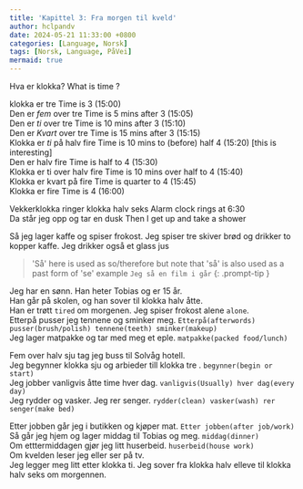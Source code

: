 ```yaml
---
title: 'Kapittel 3: Fra morgen til kveld'
author: hclpandv
date: 2024-05-21 11:33:00 +0800
categories: [Language, Norsk]
tags: [Norsk, Language, PåVei]
mermaid: true
---
```


<link rel="stylesheet" href="https://cdnjs.cloudflare.com/ajax/libs/font-awesome/6.0.0-beta3/css/all.min.css">
<script src="{{ '/assets/js/custom.js' | relative_url }}"></script>

Hva er klokka?  <i class="fas fa-volume-up" onclick="speakText('Hva er klokka?')"></i> What is time ?  
  
klokka er tre   <i class="fas fa-volume-up" onclick="speakText('klokka er tre')"></i> Time is 3 (15:00)  
Den er *fem* over tre   <i class="fas fa-volume-up" onclick="speakText('Den er fem over tre')"></i> Time is 5 mins after 3 (15:05)   
Den er *ti* over tre   <i class="fas fa-volume-up" onclick="speakText('Den er ti over tre')"></i> Time is 10 mins after 3 (15:10)  
Den er *Kvart* over tre   <i class="fas fa-volume-up" onclick="speakText('Den er Kvart over tre')"></i> Time is 15 mins after 3 (15:15)  
Klokka er *ti* på halv fire <i class="fas fa-volume-up" onclick="speakText('Klokka er ti på halv fire')"></i> Time is 10 mins to (before) half 4 (15:20) [this is interesting]  
Den er halv fire  <i class="fas fa-volume-up" onclick="speakText('Den er halv fire')"></i> Time is half to 4 (15:30)  
Klokka er ti over halv fire  <i class="fas fa-volume-up" onclick="speakText('Klokka er ti over halv fire')"></i> Time is 10 mins over half to 4 (15:40)  
Klokka er kvart på fire  <i class="fas fa-volume-up" onclick="speakText('Klokka er kvart på fire')"></i> Time is quarter to 4 (15:45)  
Klokka er fire  <i class="fas fa-volume-up" onclick="speakText('Klokka er fire')"></i> Time is 4 (16:00)  

Vekkerklokka ringer klokka halv seks <i class="fas fa-volume-up" onclick="speakText('Vekkerklokka ringer klokka halv seks')"></i> Alarm clock rings at 6:30   
Da står jeg opp og tar en dusk <i class="fas fa-volume-up" onclick="speakText('Da står jeg opp og tar en dusk')"></i> Then I get up and take a shower  

Så jeg lager kaffe og spiser frokost. Jeg spiser tre skiver brød og drikker to kopper kaffe. Jeg drikker også et glass jus <i class="fas fa-volume-up" onclick="speakText('Så jeg lager kaffe og spiser frokost. Jeg spiser tre skiver brød og drikker to kopper kaffe. Jeg drikker også et glass jus')"></i>  

>'Så' here is used as so/therefore but note that 'så' is also used as a past form of 'se' example `Jeg så en film i går`
{: .prompt-tip }

Jeg har en sønn. Han heter Tobias og er 15 år.  
Han går på skolen, og han sover til klokka halv åtte.  
Han er trøtt `tired` om morgenen. Jeg spiser frokost alene `alone`.   
Etterpå pusser jeg tennene og sminker meg. `Etterpå(afterwords) pusser(brush/polish) tennene(teeth) sminker(makeup)`  
Jeg lager matpakke og tar med meg et eple. `matpakke(packed food/lunch)`  

Fem over halv sju tag jeg buss til Solvåg hotell.  
Jeg begynner klokka sju og arbieder till klokka tre <i class="fas fa-volume-up" onclick="speakText('Jeg begynner klokka sju og arbieder till klokka tre')"></i> .  `begynner(begin or start)`  
Jeg jobber vanligvis åtte time hver dag. `vanligvis(Usually) hver dag(every day)`  
Jeg rydder og vasker. Jeg rer senger. `rydder(clean) vasker(wash) rer senger(make bed)`  

Etter jobben går jeg i butikken og kjøper mat. `Etter jobben(after job/work)`  
Så går jeg hjem og lager middag til Tobias og meg.  `middag(dinner)`  
Om etttermiddagen gjør jeg litt huserbeid. `huserbeid(house work)`  
Om kvelden leser jeg eller ser på tv.  
Jeg legger meg litt etter klokka ti. 
Jeg sover fra klokka halv elleve til klokka halv seks om morgennen.  



